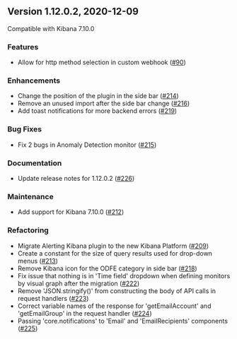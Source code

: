 ## Version 1.12.0.2, 2020-12-09

Compatible with Kibana 7.10.0

### Features
  * Allow for http method selection in custom webhook ([#90](https://github.com/opendistro-for-elasticsearch/alerting-kibana-plugin/pull/90))

### Enhancements
  * Change the position of the plugin in the side bar ([#214](https://github.com/opendistro-for-elasticsearch/alerting-kibana-plugin/pull/214))
  * Remove an unused import after the side bar change ([#216](https://github.com/opendistro-for-elasticsearch/alerting-kibana-plugin/pull/216))
  * Add toast notifications for more backend errors ([#219](https://github.com/opendistro-for-elasticsearch/alerting-kibana-plugin/pull/219))

### Bug Fixes
  * Fix 2 bugs in Anomaly Detection monitor ([#215](https://github.com/opendistro-for-elasticsearch/alerting-kibana-plugin/pull/215))

### Documentation
  * Update release notes for 1.12.0.2 ([#226](https://github.com/opendistro-for-elasticsearch/alerting-kibana-plugin/pull/226))

### Maintenance
  * Add support for Kibana 7.10.0 ([#212](https://github.com/opendistro-for-elasticsearch/alerting-kibana-plugin/pull/212))

### Refactoring
  * Migrate Alerting Kibana plugin to the new Kibana Platform ([#209](https://github.com/opendistro-for-elasticsearch/alerting-kibana-plugin/pull/209))
  * Create a constant for the size of query results used for drop-down menus ([#213](https://github.com/opendistro-for-elasticsearch/alerting-kibana-plugin/pull/213))
  * Remove Kibana icon for the ODFE category in side bar ([#218](https://github.com/opendistro-for-elasticsearch/alerting-kibana-plugin/pull/218))
  * Fix issue that nothing is in 'Time field' dropdown when defining monitors by visual graph after the migration ([#222](https://github.com/opendistro-for-elasticsearch/alerting-kibana-plugin/pull/222))
  * Remove 'JSON.stringify()' from constructing the body of API calls in request handlers ([#223](https://github.com/opendistro-for-elasticsearch/alerting-kibana-plugin/pull/223))
  * Correct variable names of the response for 'getEmailAccount' and 'getEmailGroup' in the request handler  ([#224](https://github.com/opendistro-for-elasticsearch/alerting-kibana-plugin/pull/224))
  * Passing 'core.notifications' to 'Email' and 'EmailRecipients' components ([#225](https://github.com/opendistro-for-elasticsearch/alerting-kibana-plugin/pull/225))
